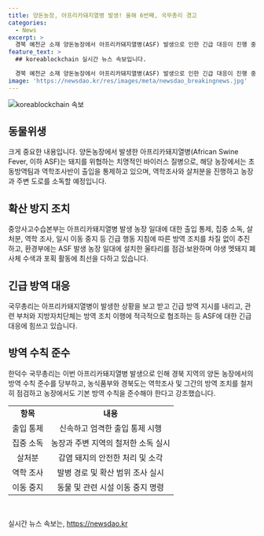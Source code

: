 ```yaml
---
title: 양돈농장, 아프리카돼지열병 발생! 올해 6번째, 국무총리 경고
categories:
  - News
excerpt: >
  경북 예천군 소재 양돈농장에서 아프리카돼지열병(ASF) 발생으로 인한 긴급 대응이 진행 중입니다. 900여 마리의 돼지가 사육 중이던 이 농장은 이번 발병으로 올해 6번째 확진된 사례가 됐습니다. 이에 중앙사고수습본부는 출입 통제 및 역학조사, 살처분, 일시 이동 중지 명령 등 긴급 대응을 실시 중이며, 한덕수 국무총리 역시 긴급 방역 조치를 지시하고 현장 상황을 촉구했습니다. 관련 부처와 지방자치단체는 적극 협조를 요청하고, 농식품부와 경북도는 방역 조치를 강화해달라고 당부했습니다.
feature_text: >
  ## koreablockchain 실시간 뉴스 속보입니다.

  경북 예천군 소재 양돈농장에서 아프리카돼지열병(ASF) 발생으로 인한 긴급 대응이 진행 중입니다. 900여 마리의 돼지가 사육 중이던 이 농장은 이번 발병으로 올해 6번째 확진된 사례가 됐습니다. 이에 중앙사고수습본부는 출입 통제 및 역학조사, 살처분, 일시 이동 중지 명령 등 긴급 대응을 실시 중이며, 한덕수 국무총리 역시 긴급 방역 조치를 지시하고 현장 상황을 촉구했습니다. 관련 부처와 지방자치단체는 적극 협조를 요청하고, 농식품부와 경북도는 방역 조치를 강화해달라고 당부했습니다.
image: 'https://newsdao.kr/res/images/meta/newsdao_breakingnews.jpg'
---
```


<p><img src="https://newsdao.kr/res/images/meta/newsdao_breakingnews.jpg" alt="koreablockchain 속보" /></p>

<h2 data-ke-size="size26">동물위생</h2>

<p data-ke-size="size16">크게 중요한 내용입니다. 양돈농장에서 발생한 아프리카돼지열병(African Swine Fever, 이하 ASF)는 돼지를 위협하는 치명적인 바이러스 질병으로, 해당 농장에서는 초동방역팀과 역학조사반이 출입을 통제하고 있으며, 역학조사와 살처분을 진행하고 농장과 주변 도로를 소독할 예정입니다.</p>

<h2 data-ke-size="size26">확산 방지 조치</h2>

<p data-ke-size="size16">중앙사고수습본부는 아프리카돼지열병 발생 농장 일대에 대한 출입 통제, 집중 소독, 살처분, 역학 조사, 일시 이동 중지 등 긴급 행동 지침에 따른 방역 조치를 차질 없이 추진하고, 환경부에는 ASF 발생 농장 일대에 설치한 울타리를 점검·보완하며 야생 멧돼지 폐사체 수색과 포획 활동에 최선을 다하고 있습니다.</p>

<h2 data-ke-size="size26">긴급 방역 대응</h2>

<p data-ke-size="size16">국무총리는 아프리카돼지열병이 발생한 상황을 보고 받고 긴급 방역 지시를 내리고, 관련 부처와 지방자치단체는 방역 조치 이행에 적극적으로 협조하는 등 ASF에 대한 긴급 대응에 힘쓰고 있습니다.</p>

<h2 data-ke-size="size26">방역 수칙 준수</h2>

<p data-ke-size="size16">한덕수 국무총리는 이번 아프리카돼지열병 발생으로 인해 경북 지역의 양돈 농장에서의 방역 수칙 준수를 당부하고, 농식품부와 경북도는 역학조사 및 그간의 방역 조치를 철저히 점검하고 농장에서도 기본 방역 수칙을 준수해야 한다고 강조했습니다.</p>

<table>
  <tbody>
    <tr>
      <td style="text-align: center; height: 17px;"><b>항목</b></td>
      <td style="text-align: center; height: 17px;"><b>내용</b></td>
    </tr>
    <tr>
      <td style="text-align: center;">출입 통제</td>
      <td style="text-align: center;">신속하고 엄격한 출입 통제 시행</td>
    </tr>
    <tr>
      <td style="text-align: center;">집중 소독</td>
      <td style="text-align: center;">농장과 주변 지역의 철저한 소독 실시</td>
    </tr>
    <tr>
      <td style="text-align: center;">살처분</td>
      <td style="text-align: center;">감염 돼지의 안전한 처리 및 소각</td>
    </tr>
    <tr>
      <td style="text-align: center;">역학 조사</td>
      <td style="text-align: center;">발병 경로 및 확산 범위 조사 실시</td>
    </tr>
    <tr>
      <td style="text-align: center;">이동 중지</td>
      <td style="text-align: center;">동물 및 관련 시설 이동 중지 명령</td>
    </tr>
  </tbody>
</table>

<p data-ke-size="size16">&nbsp;</p>
실시간 뉴스 속보는, <a href="https://newsdao.kr" rel="dofollow">https://newsdao.kr</a>


